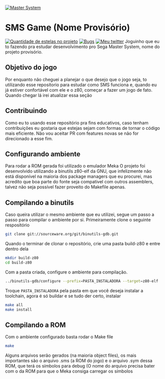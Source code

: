 [![Master System](https://www.copetti.org/images/consoles/mastersystem/international.8865c9c84467b8c90fdc51dc4c7f77c6e8e3b940102462ad5d8377d56675ee19.png "Master System")](https://www.copetti.org/images/consoles/mastersystem/international.8865c9c84467b8c90fdc51dc4c7f77c6e8e3b940102462ad5d8377d56675ee19.png "Master System")
# SMS Game (Nome Provisório)
[![Quantidade de estelas no projeto](https://img.shields.io/github/stars/Evaghetti/sms-game "Quantidade de estelas no projeto")](https://img.shields.io/github/stars/Evaghetti/sms-game "Quantidade de estelas no projeto")  [![Bugs](https://img.shields.io/github/issues/Evaghetti/sms-game "Bugs")](https://img.shields.io/github/issues/Evaghetti/sms-game "Bugs") [![Meu twitter](https://img.shields.io/twitter/url?url=https%3A%2F%2Ftwitter.com%2FEvaghettiXD "Meu twitter")](http://https://img.shields.io/twitter/url?url=https%3A%2F%2Ftwitter.com%2FEvaghettiXD "Meu twitter")
Joguinho que eu to fazendo pra estudar desenvolvimento pro Sega Master System, nome do projeto provisório.
## Objetivo do jogo
Por enquanto não cheguei a planejar o que desejo que o jogo seja, to utilizando esse reposítorio para estudar como SMS funciona e, quando eu já estiver confortável com ele e o z80, começar a fazer um jogo de fato.
Quando chegar lá irei atualizar essa seção
## Contribuindo
Como eu to usando esse repositório pra fins educativos, caso tenham contribuições  eu gostaria que estejas sejam com formas de tornar o código mais eficiente. Não vou aceitar PR com features novas se não for direcionado a esse fim.
## Configurando ambiente
Para rodar a ROM gerada foi utilizado o emulador Meka
O projeto foi desenvolvido utilizando a binutils z80-elf da GNU, que infelizmente não está disponível na maioria dos package managers que eu procurei, mas acredito que boa parte do fonte seja compativel com outros assemblers, talvez não seja possível fazer proveito do Makefile apenas.
## Compilando a binutils
Caso queira utilizar o mesmo ambiente que eu utilizei, segue um passo a passo para compilar o ambiente por si.
Primeiramente clone o seguinte respositório
```bash
git clone git://sourceware.org/git/binutils-gdb.git
```
Quando o terminar de clonar o repositório, crie uma pasta build-z80 e entre dentro dela
```bash
mkdir build-z80
cd build-z80
```
Com a pasta criada, configure o ambiente para compilação.
```bash
../binutils-gdb/configure --prefix=PASTA_INSTALADORA --target=z80-elf
```
Troque `PASTA_INSTALADORA` pela pasta em que você deseja instalar a toolchain, agora é só buildar e se tudo der certo, instalar
```bash
make all
make install
```
## Compilando a ROM
Com o ambiente configurado basta rodar o Make file
```bash
make
```
Alguns arquivos serão gerados (na maioria object files), os mais importantes são o arquivo .sms (a ROM do jogo) e o arquivo .sym dessa ROM, que terá os símbolos para debug (O nome do arquivo precisa bater com o da ROM para que o Meka consiga carregar os símbolos
